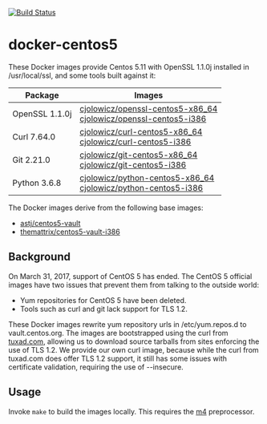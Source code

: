 [![Build Status](https://travis-ci.com/cjolowicz/docker-centos5.svg?branch=master)](https://travis-ci.com/cjolowicz/docker-centos5)

# docker-centos5

These Docker images provide Centos 5.11 with OpenSSL 1.1.0j installed
in /usr/local/ssl, and some tools built against it:

| Package | Images |
|---|---|
| OpenSSL 1.1.0j | [cjolowicz/openssl-centos5-x86_64](https://hub.docker.com/r/cjolowicz/openssl-centos5-x86_64)<br>[cjolowicz/openssl-centos5-i386](https://hub.docker.com/r/cjolowicz/openssl-centos5-i386) |
| Curl 7.64.0 | [cjolowicz/curl-centos5-x86_64](https://hub.docker.com/r/cjolowicz/curl-centos5-x86_64)<br>[cjolowicz/curl-centos5-i386](https://hub.docker.com/r/cjolowicz/curl-centos5-i386) |
| Git 2.21.0 | [cjolowicz/git-centos5-x86_64](https://hub.docker.com/r/cjolowicz/git-centos5-x86_64)<br>[cjolowicz/git-centos5-i386](https://hub.docker.com/r/cjolowicz/git-centos5-i386) |
| Python 3.6.8 | [cjolowicz/python-centos5-x86_64](https://hub.docker.com/r/cjolowicz/python-centos5-x86_64)<br>[cjolowicz/python-centos5-i386](https://hub.docker.com/r/cjolowicz/python-centos5-i386) |

The Docker images derive from the following base images:

- [astj/centos5-vault](https://hub.docker.com/r/astj/centos5-vault)
- [themattrix/centos5-vault-i386](https://hub.docker.com/r/themattrix/centos5-vault-i386)

## Background

On March 31, 2017, support of CentOS 5 has ended. The CentOS 5
official images have two issues that prevent them from talking to the
outside world:

- Yum repositories for CentOS 5 have been deleted.
- Tools such as curl and git lack support for TLS 1.2.

These Docker images rewrite yum repository urls in /etc/yum.repos.d to
vault.centos.org. The images are bootstrapped using the curl from
[tuxad.com](http://www.tuxad.com/blog/archives/2015/04/26/tuxad_yum_package_repository_for_rhel__centos_5_x86_64/index.html),
allowing us to download source tarballs from sites enforcing the use
of TLS 1.2.  We provide our own curl image, because while the curl
from tuxad.com does offer TLS 1.2 support, it still has some issues
with certificate validation, requiring the use of --insecure.

## Usage

Invoke `make` to build the images locally. This requires the
[m4](https://www.gnu.org/software/m4/) preprocessor.
